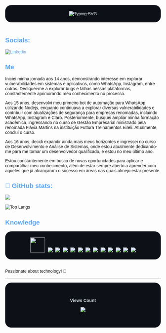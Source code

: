 <style>
    * {
        font-family: 'Poppins', sans-serif;
    }
    div {
        border-radius: 20px;
        font-family: 'Fira Code', monospace;
        background-color: #0d1117;
        color: #c9d1d9;
        text-align: center;
        margin: 0;
        padding: 20px;
    }
    h1, h2, h3 {
        color: #58a6ff;
    }
    a {
    color: #58a6ff;
    text-decoration: none;
    display: inline-block;
    position: relative;
    transition: transform 0.3s ease, color 0.3s ease; 
}

a::before {
    content: '';
    position: absolute;
    bottom: 0;
    left: 0;
    width: 100%;
    height: 2px;
    background-color: #58a6ff;
    transform: scaleX(0);
    transform-origin: bottom right;
    transition: transform 0.5s ease; 
}

a:hover {
    transform: scale(1.6); 
    color: #1e4db7; 
}

a:hover::before {
    transform: scaleX(1); 
    transform-origin: bottom left;
}

    .container {
        max-width: 800px;
        margin: auto;
        padding: 20px;
        border-radius: 10px;
        background-color: #161b22;
        box-shadow: 0 0 10px rgba(255, 255, 255, 0.1);
    }
    .badges a {
        display: inline-block;
        margin: 5px;
    }
    .knowledge img {
        margin: 5px;
    }
    .profile-pic {
        border-radius: 50%;
        width: 120px;
        height: 120px;
        border: 3px solid #58a6ff;
    }
    
</style>

<div align="center">
    <s href="https://git.io/typing-svg">
        <img src="https://readme-typing-svg.demolab.com?font=Fira+Code&weight=600&size=25&duration=4000&pause=1000&color=add8e6&center=true&vCenter=true&width=435&lines=Hello!+My+name+is+john!;Welcome. ⭐" alt="Typing SVG" />
    </s>
</div>
<br>

## Socials:

[![Linkedin](https://img.shields.io/badge/LinkedIn-0077B5?style=for-the-badge&logo=linkedin&logoColor=white)](https://www.linkedin.com/in/jo%C3%A3o-pedro-8114802ba/)

## Me

<about id="about">
Iniciei minha jornada aos 14 anos, demonstrando interesse em explorar vulnerabilidades em sistemas e aplicativos, como WhatsApp, Instagram, entre outros. Dediquei-me a explorar bugs e falhas nessas plataformas, constantemente aprimorando meu conhecimento no processo.

Aos 15 anos, desenvolvi meu primeiro bot de automação para WhatsApp utilizando Nodejs, enquanto continuava a explorar diversas vulnerabilidades e contribuir com atualizações de segurança para empresas renomadas, incluindo WhatsApp, Instagram e Claro. Posteriormente, busquei ampliar minha formação acadêmica, ingressando no curso de Gestão Empresarial ministrado pela renomada Flávia Martins na instituição Futtura Treinamentos Eireli. Atualmente, conclui o curso.

Aos 16 anos, decidi expandir ainda mais meus horizontes e ingressei no curso de Desenvolvimento e Análise de Sistemas, onde estou atualmente dedicando-me para me tornar um desenvolvedor qualificado, e estou no meu último ano.

Estou constantemente em busca de novas oportunidades para aplicar e compartilhar meu conhecimento, além de estar sempre aberto a aprender com aqueles que já alcançaram o sucesso em áreas nas quais almejo estar presente.
</about>

## 👀 GitHub stats:
![](https://github-readme-streak-stats.herokuapp.com/?user=speNillusion&theme=midnight-purple&hide_border=false)<br/><br/>
![Top Langs](https://github-readme-stats.vercel.app/api/top-langs/?username=speNillusion&theme=midnight-purple&hide_progress=true)

## Knowledge

  <div align="center">
    <a href="https://developer.mozilla.org/en-US/docs/Web/JavaScript" target="_blank">
        <img src="https://img.icons8.com/color/48/000000/javascript.png" width="48" height="48"/>
    </a>
    <a href="https://www.w3schools.com/typescript/" target="_blank">
        <img src="https://img.icons8.com/color/48/000000/typescript.png"/> 
    </a>
    <a href="https://www.w3schools.com/python/" target="_blank">
        <img src="https://img.icons8.com/color/48/000000/python.png"/> 
    </a>
    <a href="https://www.w3schools.com/node/" target="_blank">
        <img src="https://img.icons8.com/color/48/000000/nodejs.png"/> 
    </a>
    <a href="https://www.w3schools.com/nestjs/" target="_blank">
        <img src="https://img.icons8.com/color/48/000000/nestjs.png"/> 
    </a>
    <a href="https://www.w3schools.com/php/" target="_blank">
        <img src="https://img.icons8.com/color/48/000000/php.png"/> 
    </a>
    <a href="https://www.w3schools.com/mysql/" target="_blank">
        <img src="https://img.icons8.com/color/48/000000/mysql.png"/> 
    </a>
    <a href="https://www.w3schools.com/git/" target="_blank">
        <img src="https://img.icons8.com/color/48/000000/git.png"/> 
    </a>
    <a href="https://www.w3schools.com/github/" target="_blank">
        <img src="https://img.icons8.com/color/48/000000/github.png"/> 
    </a>
    <a href="https://www.w3schools.com/bootstrap/" target="_blank">
        <img src="https://img.icons8.com/color/48/000000/bootstrap.png"/> 
    </a>
    <a href="https://www.w3schools.com/pandas/" target="_blank">
        <img src="https://img.icons8.com/color/48/000000/pandas.png"/> 
    </a>
    <a href="https://www.w3schools.com/linkedin/" target="_blank">
        <img src="https://img.icons8.com/color/48/000000/linkedin.png"/> 
    </a>
    <a href="https://www.w3schools.com/numpy/" target="_blank">
        <img src="https://img.icons8.com/color/48/000000/numpy.png"/> 
    </a>
  </div>

<br>

Passionate about technology! 🚀

<hr>
<div align="center">
    <br><p align="center"><b>Views Count</b></p>  
    <p align="center">
        <img align="center" src="https://profile-counter.glitch.me/{speNillusion}/count.svg" />
    </p> 
    <br>
</div>
</div>
